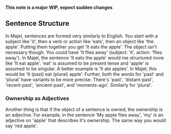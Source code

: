 **This note is a major WIP, expect sudden changes**

## Sentence Structure
In Majel, sentences are formed very similarly to English. You start with a subject like 'it', then a verb or action like 'eats', then an object like 'the apple'. Putting them together you get 'It eats the apple'. The object isn't necessary though. You could have 'It flies away' (subject: 'it', action: 'flies away'). In Majel, the sentence 'It eats the apple' would me structured more like 'It eat apple'. 'eat' is assumed to be present tense and 'apple' is assumed to be singular. A better example is 'It ate apples'. In Majel, this would be 'It (past) eat (plural) apple'. Further, both the words for 'past' and 'plural' have variants to be more precise. There's 'past', 'distant-past', 'recent-past', 'ancient-past', and 'moments-ago'. Similarly for 'plural'.

### Ownership as Adjectives
Another thing is that if the object of a sentence is owned, the ownership is an adjective. For example, in the sentence 'My apple flies away', 'my' is an adjective on 'apple' that describes it's ownership. The same way you would say 'red apple'.